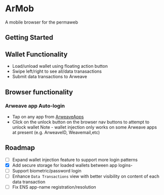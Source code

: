 # ArMob

A mobile browser for the permaweb

## Getting Started

## Wallet Functionality

- Load/unload wallet using floating action button
- Swipe left/right to see all/data tranasactions
- Submit data transactions to Arweave

## Browser functionality

### Arweave app Auto-login

* Tap on any app from [ArweaveApps](https://arweaveapps.com)
* Click on the unlock button on the browser nav buttons to attempt to unlock wallet
Note - wallet injection only works on some Arweave apps at present (e.g. ArweaveID, Weavemail,etc)



## Roadmap

- [ ] Expand wallet injection feature to support more login patterns
- [x] Add secure storage for loaded wallets between app logins- 
- [ ] Support biometric/password login
- [ ] Enhance `Data Transactions` view with better visibility on content of each data transaction
- [ ] Fix ENS app-name registration/resolution
